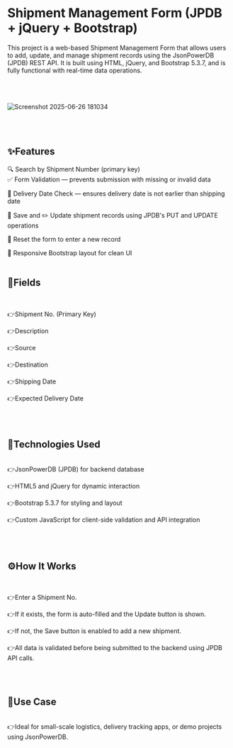 # Shipment Management Form (JPDB + jQuery + Bootstrap)

This project is a web-based Shipment Management Form that allows users to add, update, and manage shipment records using the JsonPowerDB (JPDB) REST API. It is built using HTML, jQuery, and Bootstrap 5.3.7, and is fully functional with real-time data operations.
<br><br><br><br>

![Screenshot 2025-06-26 181034](https://github.com/user-attachments/assets/eea87a0b-8b43-4dcb-97e1-171125045268)
<br><br><br><br>
## ✨Features


🔍 Search by Shipment Number (primary key)
<br>
✅ Form Validation — prevents submission with missing or invalid data

🧠 Delivery Date Check — ensures delivery date is not earlier than shipping date

💾 Save and ✏️ Update shipment records using JPDB's PUT and UPDATE operations

🔄 Reset the form to enter a new record

🎨 Responsive Bootstrap layout for clean UI
<br><br>

## 🧾Fields
<br>

👉Shipment No. (Primary Key)

👉Description

👉Source

👉Destination

👉Shipping Date

👉Expected Delivery Date

<br><br>

## 🔌Technologies Used

<br>
👉JsonPowerDB (JPDB) for backend database

👉HTML5 and jQuery for dynamic interaction

👉Bootstrap 5.3.7 for styling and layout

👉Custom JavaScript for client-side validation and API integration

<br><br>

## ⚙️How It Works
<br>

👉Enter a Shipment No.

👉If it exists, the form is auto-filled and the Update button is shown.

👉If not, the Save button is enabled to add a new shipment.

👉All data is validated before being submitted to the backend using JPDB API calls.

<br><br>


## 📁Use Case
<br>
👉Ideal for small-scale logistics, delivery tracking apps, or demo projects using JsonPowerDB.


